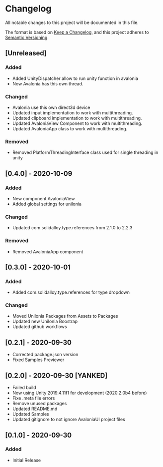 # Changelog

All notable changes to this project will be documented in this file.

The format is based on [Keep a Changelog](https://keepachangelog.com/en/1.0.0/),
and this project adheres to [Semantic Versioning](https://semver.org/spec/v2.0.0.html).

## [Unreleased]

### Added 
- Added UnityDispatcher allow to run unity function in avalonia
- Now Avalonia has this own thread.

### Changed 
- Avalonia use this own direct3d device
- Updated input implementation to work with multithreading.
- Updated clipboard implementation to work with multithreading.
- Updated AvaloniaView Component to work with multithreading.
- Updated AvaloniaApp class to work with multithreading.
### Removed
- Removed PlatformThreadingInterface class used for single threading in unity

## [0.4.0] - 2020-10-09
### Added
- New component AvaloniaView
- Added global settings for unilonia
### Changed 
- Updated com.solidalloy.type.references from 2.1.0 to 2.2.3
### Removed
- Removed AvaloniaApp component

## [0.3.0] - 2020-10-01
### Added

- Added com.solidalloy.type.references for type dropdown

### Changed
- Moved Unilonia Packages from Assets to Packages
- Updated new Unilonia Boostrap
- Updated github workflows

## [0.2.1] - 2020-09-30

- Corrected package.json version
- Fixed Samples Previewer

## [0.2.0] - 2020-09-30 [YANKED]

-   Failed build
-   Now using Unity 2019.4.11f1 for development (2020.2.0b4 before)
-   Fixe .meta file errors
-   Remove unused packages 
-   Updated README.md
-   Updated Samples
-   Updated gitignore to not ignore AvaloniaUI project files

## [0.1.0] - 2020-09-30

### Added

-   Initial Release
